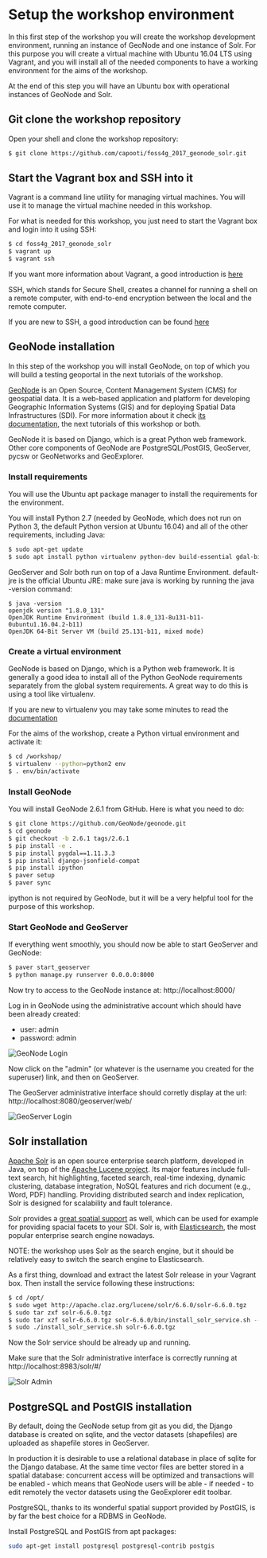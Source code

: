 # Setup the workshop environment

In this first step of the workshop you will create the workshop development environment, running an instance of GeoNode and one instance of Solr. For this purpose you will create a virtual machine with Ubuntu 16.04 LTS using Vagrant, and you will install all of the needed components to have a working environment for the aims of the workshop.

At the end of this step you will have an Ubuntu box with operational instances of GeoNode and Solr.

## Git clone the workshop repository

Open your shell and clone the workshop repository:

```sh
$ git clone https://github.com/capooti/foss4g_2017_geonode_solr.git
```

## Start the Vagrant box and SSH into it

Vagrant is a command line utility for managing virtual machines. You will use it to manage the virtual machine needed in this workshop.

For what is needed for this workshop, you just need to start the Vagrant box and login into it using SSH:

```sh
$ cd foss4g_2017_geonode_solr
$ vagrant up
$ vagrant ssh
```

If you want more information about Vagrant, a good introduction is [here](https://www.vagrantup.com/intro/getting-started/index.html)

SSH, which stands for Secure Shell, creates a channel for running a shell on a remote computer, with end-to-end encryption between the local and the remote computer.

If you are new to SSH, a good introduction can be found [here](https://docstore.mik.ua/orelly/networking_2ndEd/ssh/ch01_01.htm)

## GeoNode installation

In this step of the workshop you will install GeoNode, on top of which you will build a testing geoportal in the next tutorials of the workshop.

[GeoNode](http://geonode.org/) is an Open Source, Content Management System (CMS) for geospatial data. It is a web-based application and platform for developing Geographic Information Systems (GIS) and for deploying Spatial Data Infrastructures (SDI).
For more information about it check [its documentation](http://docs.geonode.org/en/master/), the next tutorials of this workshop or both.

GeoNode it is based on Django, which is a great Python web framework. Other core components of GeoNode are PostgreSQL/PostGIS, GeoServer, pycsw or GeoNetworks and GeoExplorer.

### Install requirements

You will use the Ubuntu apt package manager to install the requirements for the environment.

You will install Python 2.7 (needed by GeoNode, which does not run on Python 3, the default Python version at Ubuntu 16.04) and all of the other requirements, including Java:

```sh
$ sudo apt-get update
$ sudo apt install python virtualenv python-dev build-essential gdal-bin libgdal-dev default-jre
```

GeoServer and Solr both run on top of a Java Runtime Environment. default-jre is the official Ubuntu JRE: make sure java is working by running the java -version command:

```
$ java -version
openjdk version "1.8.0_131"
OpenJDK Runtime Environment (build 1.8.0_131-8u131-b11-0ubuntu1.16.04.2-b11)
OpenJDK 64-Bit Server VM (build 25.131-b11, mixed mode)
```

### Create a virtual environment

GeoNode is based on Django, which is a Python web framework. It is generally a good idea to install all of the Python GeoNode requirements separately from the global system requirements. A great way to do this is using a tool like virtualenv.

If you are new to virtualenv you may take some minutes to read the [documentation](https://virtualenv.pypa.io/en/stable/)

For the aims of the workshop, create a Python virtual environment and activate it:

```sh
$ cd /workshop/
$ virtualenv --python=python2 env
$ . env/bin/activate
```

### Install GeoNode

You will install GeoNode 2.6.1 from GitHub. Here is what you need to do:

```sh
$ git clone https://github.com/GeoNode/geonode.git
$ cd geonode
$ git checkout -b 2.6.1 tags/2.6.1
$ pip install -e .
$ pip install pygdal==1.11.3.3
$ pip install django-jsonfield-compat
$ pip install ipython
$ paver setup
$ paver sync
```

ipython is not required by GeoNode, but it will be a very helpful tool for the purpose of this workshop.

### Start GeoNode and GeoServer

If everything went smoothly, you should now be able to start GeoServer and GeoNode:

```sh
$ paver start_geoserver
$ python manage.py runserver 0.0.0.0:8000
```

Now try to access to the GeoNode instance at: http://localhost:8000/

Log in in GeoNode using the administrative account which should have been already created:

* user: admin
* password: admin

<img src="images/0000_geonode_login.png" alt="GeoNode Login" />

Now click on the "admin" (or whatever is the username you created for the superuser) link, and then on GeoServer.

The GeoServer administrative interface should corretly display at the url: http://localhost:8080/geoserver/web/

<img src="images/0001_geoserver_login.png" alt="GeoServer Login" />

## Solr installation

[Apache Solr](http://lucene.apache.org/solr/) is an open source enterprise search platform, developed in Java, on top of the [Apache Lucene project](https://lucene.apache.org/core/). Its major features include full-text search, hit highlighting, faceted search, real-time indexing, dynamic clustering, database integration, NoSQL features and rich document (e.g., Word, PDF) handling. Providing distributed search and index replication, Solr is designed for scalability and fault tolerance.

Solr provides a [great spatial support](https://cwiki.apache.org/confluence/display/solr/Spatial+Search) as well, which can be used for example for providing spacial facets to your SDI.
Solr is, with [Elasticsearch](https://www.elastic.co/products/elasticsearch), the most popular enterprise search engine nowadays.

NOTE: the workshop uses Solr as the search engine, but it should be relatively easy to switch the search engine to Elasticsearch.

As a first thing, download and extract the latest Solr release in your Vagrant box. Then install the service following these instructions:

```sh
$ cd /opt/
$ sudo wget http://apache.claz.org/lucene/solr/6.6.0/solr-6.6.0.tgz
$ sudo tar zxf solr-6.6.0.tgz
$ sudo tar xzf solr-6.6.0.tgz solr-6.6.0/bin/install_solr_service.sh --strip-components=2
$ sudo ./install_solr_service.sh solr-6.6.0.tgz
```

Now the Solr service should be already up and running.

Make sure that the Solr administrative interface is correctly running at http://localhost:8983/solr/#/

<img src="images/0002_solr_admin.png" alt="Solr Admin" />

## PostgreSQL and PostGIS installation

By default, doing the GeoNode setup from git as you did, the Django database is created on sqlite, and the vector datasets (shapefiles) are uploaded as shapefile stores in GeoServer.

In production it is desirable to use a relational database in place of sqlite for the Django database. At the same time vector files are better stored in a spatial database: concurrent access will be optimized and transactions will be enabled - which means that GeoNode users will be able - if needed - to edit remotely the vector datasets using the GeoExplorer edit toolbar.

PostgreSQL, thanks to its wonderful spatial support provided by PostGIS, is by far the best choice for a RDBMS in GeoNode.

Install PostgreSQL and PostGIS from apt packages:

```sh
sudo apt-get install postgresql postgresql-contrib postgis
```
